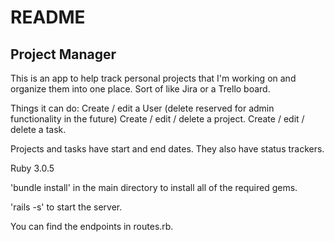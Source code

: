 # README
## Project Manager

This is an app to help track personal projects that I'm working on and organize them into one place. Sort of like Jira or a Trello board.

Things it can do:
Create / edit a User (delete reserved for admin functionality in the future)
Create / edit / delete a project.
Create / edit / delete a task.

Projects and tasks have start and end dates. They also have status trackers.

Ruby 3.0.5

'bundle install' in the main directory to install all of the required gems.

'rails -s' to start the server.

You can find the endpoints in routes.rb.
